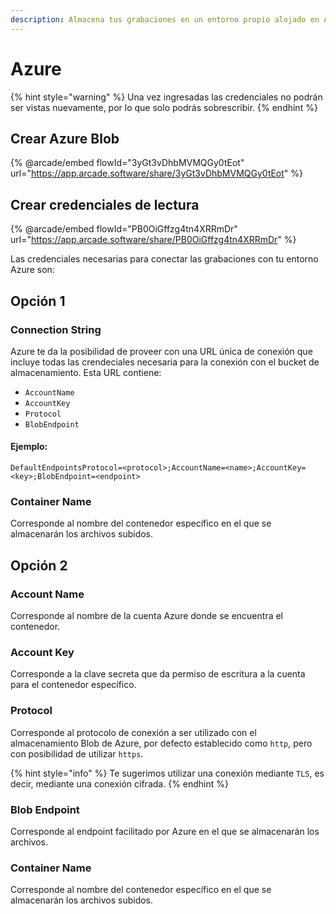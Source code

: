 ```yaml
---
description: Almacena tus grabaciones en un entorno propio alojado en Azure Blob
---
```


# Azure

{% hint style="warning" %}
Una vez ingresadas las credenciales no podrán ser vistas nuevamente, por lo que solo podrás sobrescribir.
{% endhint %}

## Crear Azure Blob

{% @arcade/embed flowId="3yGt3vDhbMVMQGy0tEot" url="https://app.arcade.software/share/3yGt3vDhbMVMQGy0tEot" %}

## Crear credenciales de lectura

{% @arcade/embed flowId="PB0OiGffzg4tn4XRRmDr" url="https://app.arcade.software/share/PB0OiGffzg4tn4XRRmDr" %}

Las credenciales necesarias para conectar las grabaciones con tu entorno Azure son:

## Opción 1

### Connection String

Azure te da la posibilidad de proveer con una URL única de conexión que incluye todas las crendeciales necesaria para la conexión con el bucket de almacenamiento. Esta URL contiene:

* `AccountName`
* `AccountKey`
* `Protocol`
* `BlobEndpoint`

#### Ejemplo:

```
DefaultEndpointsProtocol=<protocol>;AccountName=<name>;AccountKey=<key>;BlobEndpoint=<endpoint>
```

### Container Name

Corresponde al nombre del contenedor específico en el que se almacenarán los archivos subidos.

## Opción 2

### Account Name

Corresponde al nombre de la cuenta Azure donde se encuentra el contenedor.

### Account Key

Corresponde a la clave secreta que da permiso de escritura a la cuenta para el contenedor específico.

### Protocol

Corresponde al protocolo de conexión a ser utilizado con el almacenamiento Blob de Azure, por defecto establecido como `http`, pero con posibilidad de utilizar `https`.

{% hint style="info" %}
Te sugerimos utilizar una conexión mediante `TLS`, es decir, mediante una conexión cifrada.
{% endhint %}

### Blob Endpoint

Corresponde al endpoint facilitado por Azure en el que se almacenarán los archivos.

### Container Name

Corresponde al nombre del contenedor específico en el que se almacenarán los archivos subidos.

